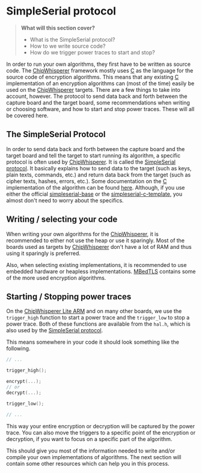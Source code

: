 # SimpleSerial protocol

> **What will this section cover?**
>
> * What is the SimpleSerial protocol?
> * How to we write source code?
> * How do we trigger power traces to start and stop?

In order to run your own algorithms, they first have to be written as source
code. The [ChipWhisperer] framework mostly uses [C] as the language for the
source code of encryption algorithms. This means that any existing [C]
implementation of an encryption algorithms can (most of the time) easily be used
on the [ChipWhisperer] targets. There are a few things to take into account,
however. The protocol to send data back and forth between the capture board and
the target board, some recommendations when writing or choosing software,
and how to start and stop power traces. These will all be covered here.

## The SimpleSerial Protocol

In order to send data back and forth between the capture board and the target
board and tell the target to start running its algorithm, a specific
protocol is often used by [ChipWhisperer]. It is called the [SimpleSerial
protocol][SimpleSerial]. It basically explains how to send data to the target
(such as keys, plain texts, commands, etc.) and return data back from the target
(such as cipher texts, hashes, errors, etc.). Some documentation on the [C]
implementation of the algorithm can be found
[here](https://github.com/newaetech/chipwhisperer/tree/develop/hardware/victims/firmware/simpleserial).
Although, if you use either the official
[simpleserial-base](https://github.com/newaetech/chipwhisperer/tree/develop/hardware/victims/firmware/simpleserial-base)
or the
[simpleserial-c-template](https://github.com/coastalwhite/simpleserial-c-template),
you almost don't need to worry about the specifics.

## Writing / selecting your code

When writing your own algorithms for the [ChipWhisperer], it is recommended to
either not use the heap or use it sparingly. Most of the boards used as targets
by [ChipWhisperer] don't have a lot of RAM and thus using it sparingly is
preferred.

Also, when selecting existing implementations, it is recommended to use
embedded hardware or heapless implementations.
[MBedTLS](https://github.com/ARMmbed/mbedtls) contains some of the more used
encryption algorithms.

## Starting / Stopping power traces

On the [ChipWhisperer Lite ARM][CW LITE ARM] and on many other boards, we use the
`trigger_high` function to start a power trace and the `trigger_low` to stop a
power trace. Both of these functions are available from the `hal.h`, which is
also used by the [SimpleSerial protocol][SimpleSerial].

This means somewhere in your code it should look something like the following.

```c
// ...

trigger_high();

encrypt(...);
// or
decrypt(...);

trigger_low();

// ...
```

This way your entire encryption or decryption will be captured by the power
trace. You can also move the triggers to a specific point of the encryption or
decryption, if you want to focus on a specific part of the algorithm.

This should give you most of the information needed to write and/or compile your
own implementations of algorithms. The next section will contain some other
resources which can help you in this process.

[Python]: https://en.wikipedia.org/wiki/Python_(programming_language)
[C]: https://en.wikipedia.org/wiki/Python_(programming_language)
[RSA]: https://en.wikipedia.org/wiki/RSA_(cryptosystem)
[AES]: https://nl.wikipedia.org/wiki/Advanced_Encryption_Standard
[Power analysis]: https://en.wikipedia.org/wiki/Power_analysis
[ChipWhisperer]: https://github.com/newaetech/chipwhisperer
[Side-Channel analysis]: https://en.wikipedia.org/wiki/Side-channel_attack
[TQDM]: https://github.com/tqdm/tqdm
[NumPy]: https://numpy.org/
[Ubuntu]: https://en.wikipedia.org/wiki/Ubuntu
[Debian]: https://en.wikipedia.org/wiki/Debian
[ArchLinux]: https://en.wikipedia.org/wiki/Arch_Linux
[Manjaro]: https://en.wikipedia.org/wiki/Manjaro
[matplotlib]: https://matplotlib.org/
[pip]: https://pypi.org/project/pip/
[make]: https://en.wikipedia.org/wiki/Make_(software)
[libusb]: https://en.wikipedia.org/wiki/Libusb
[SimpleSerial C Template]: https://github.com/coastalwhite/simpleserial-c-template
[SimpleSerial]: https://chipwhisperer.readthedocs.io/en/latest/simpleserial.html
[CW Lite ARM]: https://www.newae.com/products/NAE-CWLITE-ARM
[ARM toolchain]: https://developer.arm.com/tools-and-software/open-source-software/developer-tools/gnu-toolchain/gnu-rm/downloads
[Simple Power analysis]: https://en.wikipedia.org/wiki/Power_analysis#Simple_power_analysis
[Differential Power analysis]: https://en.wikipedia.org/wiki/Power_analysis#Differential_power_analysis
